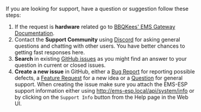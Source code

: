 If you are looking for support, have a question or suggestion follow these steps:

1. If the request is **hardware** related go to [BBQKees' EMS Gateway Documentation](https://bbqkees-electronics.nl/wiki/).
2. Contact the **Support Community** using [Discord](https://discord.gg/3J3GgnzpyT) for asking general questions and chatting with other users. You have better chances to getting fast responses here.
3. **Search** in existing [GitHub issues](https://github.com/emsesp/EMS-ESP32/issues) as you might find an answer to your question in current or closed issues.
4. **Create a new issue** in GitHub, either a [Bug Report](https://github.com/emsesp/EMS-ESP32/issues/new?template=bug_report.md) for reporting possible defects, a [Feature Request](https://github.com/emsesp/EMS-ESP32/issues/new?template=feature_request.md) for a new idea or a [Question](https://github.com/emsesp/EMS-ESP32/issues/new?template=questions---troubleshooting.md) for general support. When creating the issue make sure you attach the EMS-ESP support information either using http://ems-esp.local/api/system/info or by clicking on the `Support Info` button from the Help page in the Web UI.
